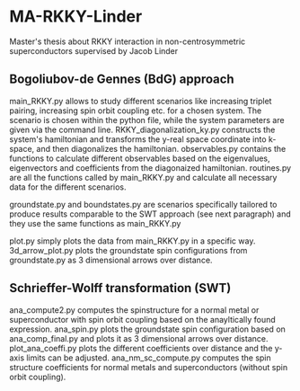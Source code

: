 # MA-RKKY-Linder
Master's thesis about RKKY interaction in non-centrosymmetric superconductors supervised by Jacob Linder

## Bogoliubov-de Gennes (BdG) approach
main_RKKY.py allows to study different scenarios like increasing triplet pairing, increasing spin orbit coupling etc. for a chosen system.
The scenario is chosen within the python file, while the system parameters are given via the command line.
RKKY_diagonalization_ky.py constructs the system's hamiltonian and transforms the y-real space coordinate into k-space, and then diagonalizes the hamiltonian.
observables.py contains the functions to calculate different observables based on the eigenvalues, eigenvectors and coefficients from the diagonaized hamiltonian.
routines.py are all the functions called by main_RKKY.py and calculate all necessary data for the different scenarios.

groundstate.py and boundstates.py are scenarios specifically tailored to produce results comparable to the SWT approach (see next paragraph) and 
they use the same functions as main_RKKY.py

plot.py simply plots the data from main_RKKY.py in a specific way.
3d_arrow_plot.py plots the groundstate spin configurations from groundstate.py as 3 dimensional arrows over distance.

## Schrieffer-Wolff transformation (SWT)
ana_compute2.py computes the spinstructure for a normal metal or superconductor with spin orbit coupling based on the anayltically found expression.
ana_spin.py plots the groundstate spin configuration based on ana_comp_final.py and plots it as 3 dimensional arrows over distance.
plot_ana_coeffi.py plots the different coefficients over distance and the y-axis limits can be adjusted.
ana_nm_sc_compute.py computes the spin structure coefficients for normal metals and superconductors (without spin orbit coupling).
